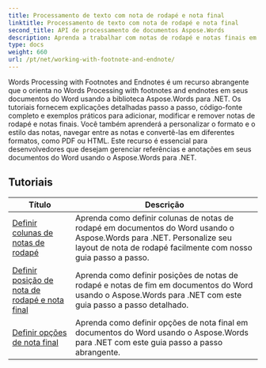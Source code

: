 ```yaml
---
title: Processamento de texto com nota de rodapé e nota final
linktitle: Processamento de texto com nota de rodapé e nota final
second_title: API de processamento de documentos Aspose.Words
description: Aprenda a trabalhar com notas de rodapé e notas finais em seus documentos do Word com o Aspose.Words para .NET. Tutoriais detalhados e exemplos práticos.
type: docs
weight: 660
url: /pt/net/working-with-footnote-and-endnote/
---
```

Words Processing with Footnotes and Endnotes é um recurso abrangente que o orienta no Words Processing with footnotes and endnotes em seus documentos do Word usando a biblioteca Aspose.Words para .NET. Os tutoriais fornecem explicações detalhadas passo a passo, código-fonte completo e exemplos práticos para adicionar, modificar e remover notas de rodapé e notas finais. Você também aprenderá a personalizar o formato e o estilo das notas, navegar entre as notas e convertê-las em diferentes formatos, como PDF ou HTML. Este recurso é essencial para desenvolvedores que desejam gerenciar referências e anotações em seus documentos do Word usando o Aspose.Words para .NET.

 ## Tutoriais
| Título | Descrição |
| --- | --- |
| [Definir colunas de notas de rodapé](./set-foot-note-columns/) | Aprenda como definir colunas de notas de rodapé em documentos do Word usando o Aspose.Words para .NET. Personalize seu layout de nota de rodapé facilmente com nosso guia passo a passo. |
| [Definir posição de nota de rodapé e nota final](./set-footnote-and-end-note-position/) | Aprenda como definir posições de notas de rodapé e notas de fim em documentos do Word usando o Aspose.Words para .NET com este guia passo a passo detalhado. |
| [Definir opções de nota final](./set-endnote-options/) | Aprenda como definir opções de nota final em documentos do Word usando o Aspose.Words para .NET com este guia passo a passo abrangente. |